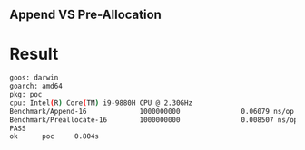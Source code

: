 Append VS Pre-Allocation
---

# Result

```bash
goos: darwin
goarch: amd64
pkg: poc
cpu: Intel(R) Core(TM) i9-9880H CPU @ 2.30GHz
Benchmark/Append-16             1000000000               0.06079 ns/op
Benchmark/Preallocate-16        1000000000               0.008507 ns/op
PASS
ok      poc     0.804s
```
